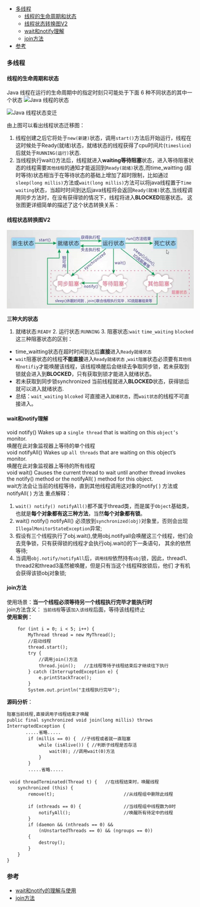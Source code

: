 - [多线程](#多线程)  
  - [线程的生命周期和状态](#线程的生命周期和状态)
  - [线程状态转换图V2](#线程状态转换图V2)
  - [wait和notify理解](#wait和notify理解)
  - [join方法](#join方法)
- [参考](#参考)
  

### 多线程
#### 线程的生命周期和状态

Java 线程在运行的生命周期中的指定时刻只可能处于下面 6 种不同状态的其中一个状态
![Java 线程的状态 ](https://my-blog-to-use.oss-cn-beijing.aliyuncs.com/19-1-29/Java%E7%BA%BF%E7%A8%8B%E7%9A%84%E7%8A%B6%E6%80%81.png)

![Java 线程状态变迁 ](https://my-blog-to-use.oss-cn-beijing.aliyuncs.com/19-1-29/Java+%E7%BA%BF%E7%A8%8B%E7%8A%B6%E6%80%81%E5%8F%98%E8%BF%81.png)  

由上图可以看出线程状态迁移图：
1. 线程创建之后它将处于`new(新建)`状态，调用`start()`方法后开始运行，线程在这时候处于Ready(就绪)状态，就绪状态的线程获得了cpu时间片(`timeslice`)后就处于`RUNNING(运行)`状态.      
2. 当线程执行wait()方法后，线程就进入**waiting等待阻塞**状态，进入等待阻塞状态的线程需要`其他线程`的通知才能返回到`Ready(就绪)`状态,而time_waitting
(超时等待)状态相当于在等待状态的基础上增加了超时限制，比如通过`sleep(long millis)`方法或`wait(long millis)`方法可以将java线程置于`Time waiting`状态，当超时时间到达后java线程将会返回`Ready(就绪)`状态,当线程调用同步方法时，在没有获得锁的情况下，线程将进入**BLOCKED**阻塞状态。 
这张图更详细简单的描述了这个状态转换关系：

#### 线程状态转换图V2
![Java 线程状态简要图 ](https://github.com/slientup/WorkGuide/blob/master/thread_status.png)

**三种大的状态**  
1. 就绪状态:`READY` 2. 运行状态:`RUNNING` 3. 阻塞状态:`wait` `time_waiting` `blocked`
这三种阻塞状态的区别： 
- time_waitting状态在超时时间到达后**直接**进入`Ready就绪状态`    
- `wait`阻塞状态的线程**不能直接**进入`Ready就绪状态` ,`wait阻塞`状态必须要有`其他线程notifiy`才能唤醒该线程，该线程唤醒后会继续去争取同步锁，若未获取到锁就会进入到**BLOCKED**，只有获取到锁才能进入就绪状态。  
- 若未获取到同步锁synchronized 当前线程就进入**BLOCKED**状态，获得锁后就可以进入就绪状态.  
- 总结：`wait_waiting` `blcoked` 可直接进入`就绪状态`，而`wait状态`的线程不可直接进入。

#### wait和notify理解  
void notify()  Wakes up a `single thread` that is waiting on this `object’s` monitor.   
唤醒在此对象监视器上等待的单个线程  
void notifyAll() Wakes up `all threads` that are waiting on this object’s monitor.  
唤醒在此对象监视器上等待的所有线程  
void wait() Causes the current thread to wait until another thread invokes the notify() method or the notifyAll( ) method for this object.  
wait方法会让当前的线程等待，直到其他线程调用这对象的notify( ) 方法或 notifyAll( ) 方法 
重点解释：
1. `wait() notify() notifyAll()`都不属于thread类，而是属于`Object`基础类，也就是**每个对象都有这三种方法**，当然**每个对象都有锁**。  
2. wait() notify() notifyAll() 必须放到`synchronized(obj)`对象里，否则会出现`IllegalMonitorStateException`异常;  
3. 假设有三个线程执行了obj.wait(),使用obj.notifyall会唤醒这三个线程，他们会去竞争锁，只有获得锁的线程才会执行obj.wait()的下一条语句，
其余的依然等待;  
4. 当调用`obj.notify/notifyAll`后，`调用线程`依然持有`obj`锁，因此，thread1、thread2和thread3虽然被唤醒，但是只有当这个线程释放锁后，他们
才有机会获得该锁obj对象锁;  

#### join方法  
使用场景：**当一个线程必须等待另一个线程执行完毕才能执行时**  
join方法含义： `当前线程`等该`加入该线程`后面，等待该线程终止  
**使用案例**：

        for (int i = 0; i < 5; i++) {
            MyThread thread = new MyThread();
            //启动线程
            thread.start();
            try {
                //调用join()方法
                thread.join();   //主线程等待子线程结束后才继续往下执行
            } catch (InterruptedException e) {
                e.printStackTrace();
            }
            System.out.println("主线程执行完毕");
**源码分析**：

    阻塞当前线程,直接调用子线程结束才唤醒
    public final synchronized void join(long millis) throws InterruptedException {
           .....省略.....
            if (millis == 0) {  //子线程或者就一直阻塞
                while (isAlive()) { //判断子线程是否存活
                    wait(0); //调用wait(0)方法
                }
            } 
            .....省略.....
            
     void threadTerminated(Thread t) {   //在线程结束时，唤醒线程
        synchronized (this) {
            remove(t);                          //从线程组中删除此线程

            if (nthreads == 0) {                //当线程组中线程数为0时
                notifyAll();                    //唤醒所有待定中的线程
            }
            if (daemon && (nthreads == 0) &&
                (nUnstartedThreads == 0) && (ngroups == 0))
            {
                destroy();
            }
        }
    }

 
  
      

        



### 参考
- [wait和notify的理解与使用](https://blog.csdn.net/coding_1994/article/details/80634792)
- [join方法](https://juejin.im/post/5b3054c66fb9a00e4d53ef75)






